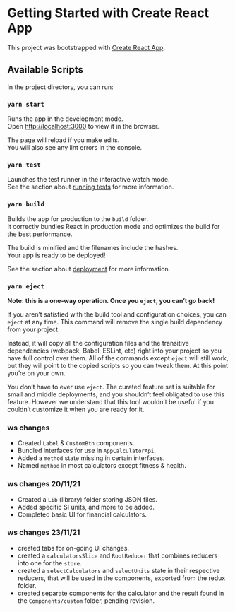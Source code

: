 # Getting Started with Create React App

This project was bootstrapped with [Create React App](https://github.com/facebook/create-react-app).

## Available Scripts

In the project directory, you can run:

### `yarn start`

Runs the app in the development mode.\
Open [http://localhost:3000](http://localhost:3000) to view it in the browser.

The page will reload if you make edits.\
You will also see any lint errors in the console.

### `yarn test`

Launches the test runner in the interactive watch mode.\
See the section about [running tests](https://facebook.github.io/create-react-app/docs/running-tests) for more information.

### `yarn build`

Builds the app for production to the `build` folder.\
It correctly bundles React in production mode and optimizes the build for the best performance.

The build is minified and the filenames include the hashes.\
Your app is ready to be deployed!

See the section about [deployment](https://facebook.github.io/create-react-app/docs/deployment) for more information.

### `yarn eject`

**Note: this is a one-way operation. Once you `eject`, you can’t go back!**

If you aren’t satisfied with the build tool and configuration choices, you can `eject` at any time. This command will remove the single build dependency from your project.

Instead, it will copy all the configuration files and the transitive dependencies (webpack, Babel, ESLint, etc) right into your project so you have full control over them. All of the commands except `eject` will still work, but they will point to the copied scripts so you can tweak them. At this point you’re on your own.

You don’t have to ever use `eject`. The curated feature set is suitable for small and middle deployments, and you shouldn’t feel obligated to use this feature. However we understand that this tool wouldn’t be useful if you couldn’t customize it when you are ready for it.

### ws changes

- Created `Label` & `CustomBtn` components.
- Bundled interfaces for use in `AppCalculatorApi`.
- Added a `method` state missing in certain interfaces.
- Named `method` in most calculators except fitness & health.

### ws changes 20/11/21

- Created a `Lib` (library) folder storing JSON files.
- Added specific SI units, and more to be added.
- Completed basic UI for financial calculators.

### ws changes 23/11/21

- created tabs for on-going UI changes.
- created a `calculatorsSlice` and `RootReducer` that combines reducers into one for the `store`.
- created a `selectCalculators` and `selectUnits` state in their respective reducers, that will be used in the components, exported from the redux folder.
- created separate components for the calculator and the result found in the `Components/custom` folder, pending revision.
